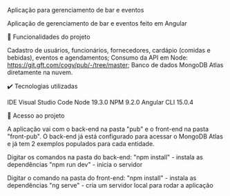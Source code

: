 Aplicação para gerenciamento de bar e eventos

Aplicação de gerenciamento de bar e eventos feito em Angular

🔨 Funcionalidades do projeto

Cadastro de usuários, funcionários, fornecedores, cardápio (comidas e bebidas), eventos e agendamentos;
Consumo da API em Node: https://git.gft.com/cogv/pub/-/tree/master;
Banco de dados MongoDB Atlas diretamente na nuvem.

✔️ Tecnologias utilizadas

IDE Visual Studio Code 
Node 19.3.0
NPM 9.2.0
Angular CLI 15.0.4

📁 Acesso ao projeto

A aplicação vai com o back-end na pasta "pub" e o front-end na pasta "front-pub". O back-end já está configurado para acessar o MongoDB Atlas
e já tem 2 exemplos populados para cada entidade.

Digitar os comandos na pasta do back-end:
"npm install" - instala as dependências
"npm run dev" - inicia o servidor

Digitar o comando na pasta do front-end:
"npm install" - instala as dependências
"ng serve" - cria um servidor local para rodar a aplicação


